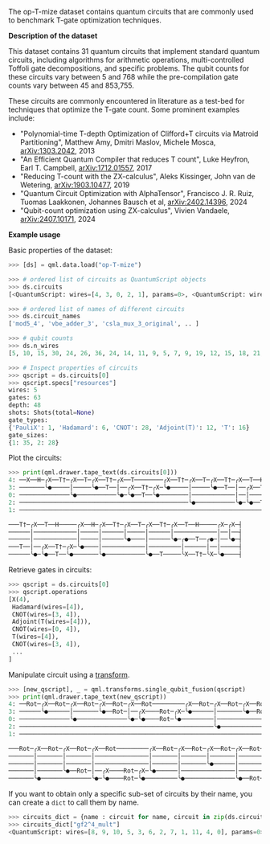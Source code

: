 The op-T-mize dataset contains quantum circuits that are commonly used to benchmark T-gate optimization techniques.

**Description of the dataset**

This dataset contains 31 quantum circuits that implement standard quantum circuits, including algorithms for arithmetic operations, multi-controlled Toffoli gate decompositions, and specific problems. The qubit counts for these circuits vary between 5 and 768 while the pre-compilation gate counts vary between 45 and 853,755. 

These circuits are commonly encountered in literature as a test-bed for techniques that optimize the T-gate count. Some prominent examples include:

- "Polynomial-time T-depth Optimization of Clifford+T circuits via Matroid Partitioning", Matthew Amy, Dmitri Maslov, Michele Mosca, [arXiv:1303.2042](https://arxiv.org/abs/1303.2042), 2013
- "An Efficient Quantum Compiler that reduces T count", Luke Heyfron, Earl T. Campbell, [arXiv:1712.01557](https://arxiv.org/abs/1712.01557), 2017
- "Reducing T-count with the ZX-calculus", Aleks Kissinger, John van de Wetering, [arXiv:1903.10477](https://arxiv.org/abs/1903.10477), 2019
- "Quantum Circuit Optimization with AlphaTensor", Francisco J. R. Ruiz, Tuomas Laakkonen, Johannes Bausch et al, [arXiv:2402.14396](https://arxiv.org/abs/2402.14396), 2024
- "Qubit-count optimization using ZX-calculus", Vivien Vandaele, [arXiv:2407.10171](https://arxiv.org/abs/2407.10171), 2024

**Example usage**

Basic properties of the dataset:

```python
>>> [ds] = qml.data.load("op-T-mize")

>>> # ordered list of circuits as QuantumScript objects
>>> ds.circuits
[<QuantumScript: wires=[4, 3, 0, 2, 1], params=0>, <QuantumScript: wires=[3, 6, 9, 2, 5, 8, 1, 4, 7, 0], params=0>,..]

>>> # ordered list of names of different circuits
>>> ds.circuit_names
['mod5_4', 'vbe_adder_3', 'csla_mux_3_original', .. ]

>>> # qubit counts
>>> ds.n_wires
[5, 10, 15, 30, 24, 26, 36, 24, 14, 11, 9, 5, 7, 9, 19, 12, 15, 18, 21, 24, 27, 30, 48]

>>> # Inspect properties of circuits
>>> qscript = ds.circuits[0]
>>> qscript.specs["resources"]
wires: 5
gates: 63
depth: 48
shots: Shots(total=None)
gate_types:
{'PauliX': 1, 'Hadamard': 6, 'CNOT': 28, 'Adjoint(T)': 12, 'T': 16}
gate_sizes:
{1: 35, 2: 28}
```

Plot the circuits:

```python
>>> print(qml.drawer.tape_text(ds.circuits[0]))
4: ──X──H─╭X──T†─╭X──T─╭X──T†─╭X──T────────╭X──T†─╭X──T─╭X──T†─╭X──T──H─────╭X──H─╭X──T†─╭X──T─╭X
3: ───────╰●─────│─────╰●──T──│──╭X──T†─╭X─╰●─────│─────╰●──T──│──╭X──T†─╭X─╰●────│──────│─────│─
0: ──────────────╰●───────────╰●─╰●──T──╰●────────│────────────│──│──────│────────│──────│─────│─
2: ───────────────────────────────────────────────╰●───────────╰●─╰●──T──╰●───────╰●─────│─────╰●
1: ──────────────────────────────────────────────────────────────────────────────────────╰●──────

───T†─╭X──T──H─────╭X──H─╭X──T†─╭X──T─╭X──T†─╭X──T──H─────╭X─╭X─┤  
──────│────────────│─────│──────│─────│──────│────────────│──│──┤  
──────│────────────│─────│──────╰●────│──────╰●─╭●──T──╭●─│──╰●─┤  
───T──│──╭X──T†─╭X─╰●────│────────────│─────────│──────│──│─────┤  
──────╰●─╰●──T──╰●───────╰●───────────╰●──T─────╰X──T†─╰X─╰●────┤  
```

Retrieve gates in circuits:

```python
>>> qscript = ds.circuits[0]
>>> qscript.operations
[X(4),
 Hadamard(wires=[4]),
 CNOT(wires=[3, 4]),
 Adjoint(T(wires=[4])),
 CNOT(wires=[0, 4]),
 T(wires=[4]),
 CNOT(wires=[3, 4]),
 ...
]
```

Manipulate circuit using a [transform](https://docs.pennylane.ai/en/stable/code/qml_transforms.html).

```python
>>> [new_qscript], _ = qml.transforms.single_qubit_fusion(qscript)
>>> print(qml.drawer.tape_text(new_qscript))
4: ──Rot─╭X──Rot─╭X──Rot─╭X──Rot─╭X──Rot─────────╭X──Rot─╭X──Rot─╭X──Rot─╭X──Rot─────────╭X──Rot─╭X
3: ──────╰●──────│───────╰●──Rot─│──╭X────Rot─╭X─╰●──────│───────╰●──Rot─│──╭X────Rot─╭X─╰●──────│─
0: ──────────────╰●──────────────╰●─╰●────Rot─╰●─────────│───────────────│──│─────────│──────────│─
2: ──────────────────────────────────────────────────────╰●──────────────╰●─╰●────Rot─╰●─────────╰●
1: ────────────────────────────────────────────────────────────────────────────────────────────────

───Rot─╭X──Rot─╭X──Rot─╭X──Rot─────────╭X──Rot─╭X──Rot─╭X──Rot─╭X──Rot─╭X──Rot─────────╭X─╭X─┤  
───────│───────│───────│───────────────│───────│───────│───────│───────│───────────────│──│──┤  
───────│───────│───────│───────────────│───────│───────╰●──────│───────╰●─╭●────Rot─╭●─│──╰●─┤  
───────│───────╰●──Rot─│──╭X────Rot─╭X─╰●──────│───────────────│──────────│─────────│──│─────┤  
───────╰●──────────────╰●─╰●────Rot─╰●─────────╰●──────────────╰●──Rot────╰X────Rot─╰X─╰●────┤  
```

If you want to obtain only a specific sub-set of circuits by their name, you can create a ``dict`` to call them by name.

```python
>>> circuits_dict = {name : circuit for name, circuit in zip(ds.circuit_names, ds.circuits)}
>>> circuits_dict["gf2^4_mult"]
<QuantumScript: wires=[8, 9, 10, 5, 3, 6, 2, 7, 1, 11, 4, 0], params=0>
```
